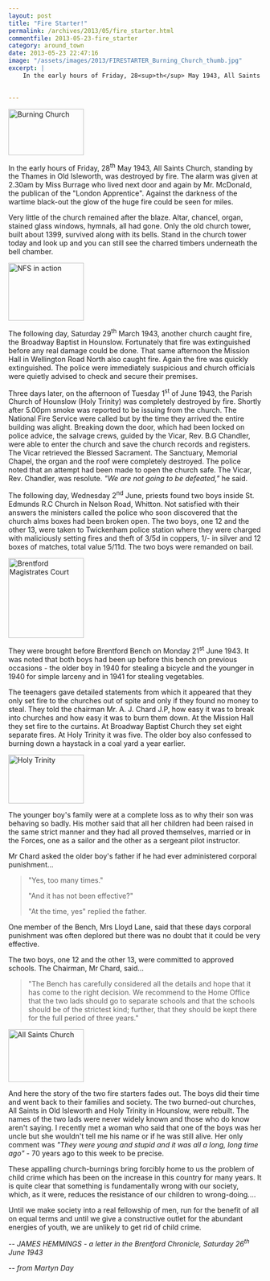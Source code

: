 ```yaml
---
layout: post
title: "Fire Starter!"
permalink: /archives/2013/05/fire_starter.html
commentfile: 2013-05-23-fire_starter
category: around_town
date: 2013-05-23 22:47:16
image: "/assets/images/2013/FIRESTARTER_Burning_Church_thumb.jpg"
excerpt: |
    In the early hours of Friday, 28<sup>th</sup> May 1943, All Saints Church, standing by the Thames in Old Isleworth, was destroyed by fire. The alarm was given at 2.30am by Miss Burrage who lived next door and again by Mr. McDonald, the publican of the "London Apprentice". Against the darkness of the wartime black-out the glow of the huge fire could be seen for miles.
    

---
```


<a href="/assets/images/2013/FIRESTARTER_Burning_Church.jpg" title="See larger version of - Burning Church"><img src="/assets/images/2013/FIRESTARTER_Burning_Church_thumb.jpg" width="150" height="92" alt="Burning Church" class="photo right" /></a>

In the early hours of Friday, 28<sup>th</sup> May 1943, All Saints Church, standing by the Thames in Old Isleworth, was destroyed by fire. The alarm was given at 2.30am by Miss Burrage who lived next door and again by Mr. McDonald, the publican of the "London Apprentice". Against the darkness of the wartime black-out the glow of the huge fire could be seen for miles.

Very little of the church remained after the blaze. Altar, chancel, organ, stained glass windows, hymnals, all had gone. Only the old church tower, built about 1399, survived along with its bells. Stand in the church tower today and look up and you can still see the charred timbers underneath the bell chamber.

<a href="/assets/images/2013/FIRESTARTER_NFS_in_action.jpg" title="See larger version of - NFS in action"><img src="/assets/images/2013/FIRESTARTER_NFS_in_action_thumb.jpg" width="150" height="115" alt="NFS in action" class="photo right" /></a>

The following day, Saturday 29<sup>th</sup> March 1943, another church caught fire, the Broadway Baptist in Hounslow. Fortunately that fire was extinguished before any real damage could be done. That same afternoon the Mission Hall in Wellington Road North also caught fire. Again the fire was quickly extinguished. The police were immediately suspicious and church officials were quietly advised to check and secure their premises.

Three days later, on the afternoon of Tuesday 1<sup>st</sup> of June 1943, the Parish Church of Hounslow (Holy Trinity) was completely destroyed by fire. Shortly after 5.00pm smoke was reported to be issuing from the church. The National Fire Service were called but by the time they arrived the entire building was alight. Breaking down the door, which had been locked on police advice, the salvage crews, guided by the Vicar, Rev. B.G Chandler, were able to enter the church and save the church records and registers. The Vicar retrieved the Blessed Sacrament. The Sanctuary, Memorial Chapel, the organ and the roof were completely destroyed. The police noted that an attempt had been made to open the church safe. The Vicar, Rev. Chandler, was resolute. *"We are not going to be defeated,"* he said.

The following day, Wednesday 2<sup>nd</sup> June, priests found two boys inside St. Edmunds R.C Church in Nelson Road, Whitton. Not satisfied with their answers the ministers called the police who soon discovered that the church alms boxes had been broken open. The two boys, one 12 and the other 13, were taken to Twickenham police station where they were charged with maliciously setting fires and theft of 3/5d in coppers, 1/- in silver and 12 boxes of matches, total value 5/11d. The two boys were remanded on bail.

<a href="/assets/images/2013/FIRESTARTER_Brentford_Magistrates_Court.jpg" title="See larger version of - Brentford Magistrates Court"><img src="/assets/images/2013/FIRESTARTER_Brentford_Magistrates_Court_thumb.jpg" width="150" height="159" alt="Brentford Magistrates Court" class="photo right" /></a>

They were brought before Brentford Bench on Monday 21<sup>st</sup> June 1943. It was noted that both boys had been up before this bench on previous occasions - the older boy in 1940 for stealing a bicycle and the younger in 1940 for simple larceny and in 1941 for stealing vegetables.

The teenagers gave detailed statements from which it appeared that they only set fire to the churches out of spite and only if they found no money to steal. They told the chairman Mr. A. J. Chard J.P, how easy it was to break into churches and how easy it was to burn them down. At the Mission Hall they set fire to the curtains. At Broadway Baptist Church they set eight separate fires. At Holy Trinity it was five. The older boy also confessed to burning down a haystack in a coal yard a year earlier.

<a href="/assets/images/2013/FIRESTARTER_Holy_Trinity.jpg" title="See larger version of - Holy Trinity"><img src="/assets/images/2013/FIRESTARTER_Holy_Trinity_thumb.jpg" width="150" height="97" alt="Holy Trinity" class="photo right" /></a>

The younger boy's family were at a complete loss as to why their son was behaving so badly. His mother said that all her children had been raised in the same strict manner and they had all proved themselves, married or in the Forces, one as a sailor and the other as a sergeant pilot instructor.

Mr Chard asked the older boy's father if he had ever administered corporal punishment...

> "Yes, too many times."
> 
>  "And it has not been effective?"
> 
>  "At the time, yes" replied the father.
> 
 One member of the Bench, Mrs Lloyd Lane, said that these days corporal punishment was often deplored but there was no doubt that it could be very effective.

The two boys, one 12 and the other 13, were committed to approved schools. The Chairman, Mr Chard, said...

> "The Bench has carefully considered all the details and hope that it has come to the right decision. We recommend to the Home Office that the two lads should go to separate schools and that the schools should be of the strictest kind; further, that they should be kept there for the full period of three years."

<a href="/assets/images/2013/FIRESTARTER_All_Saints_Church.jpg" title="See larger version of - All Saints Church"><img src="/assets/images/2013/FIRESTARTER_All_Saints_Church_thumb.jpg" width="150" height="105" alt="All Saints Church" class="photo right" /></a>

And here the story of the two fire starters fades out. The boys did their time and went back to their families and society. The two burned-out churches, All Saints in Old Isleworth and Holy Trinity in Hounslow, were rebuilt. The names of the two lads were never widely known and those who do know aren't saying. I recently met a woman who said that one of the boys was her uncle but she wouldn't tell me his name or if he was still alive. Her only comment was <em>"They were young and stupid and it was all a long, long time ago"</em> - 70 years ago to this week to be precise.

<div markdown="1" class="box">
These appalling church-burnings bring forcibly home to us the problem of child crime which has been on the increase in this country for many years. It is quite clear that something is fundamentally wrong with our society, which, as it were, reduces the resistance of our children to wrong-doing....

Until we make society into a real fellowship of men, run for the benefit of all on equal terms and until we give a constructive outlet for the abundant energies of youth, we are unlikely to get rid of child crime.

<cite>-- JAMES HEMMINGS - a letter in the Brentford Chronicle, Saturday 26<sup>th</sup> June 1943</cite>

</div>
<cite>-- from Martyn Day</cite>
